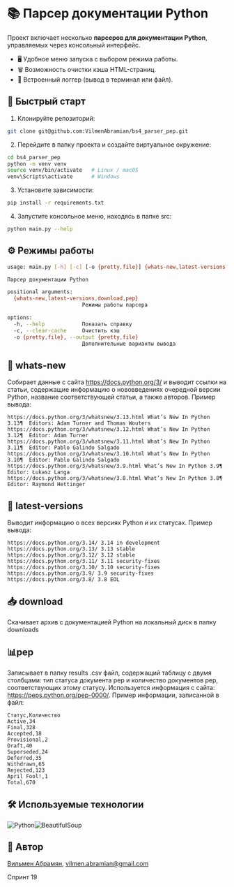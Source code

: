 # 📚 Парсер документации Python  

Проект включает несколько **парсеров для документации Python**, управляемых через консольный интерфейс.  

- 🖥️ Удобное меню запуска с выбором режима работы.  
- 🗑 Возможность очистки кэша HTML-страниц.  
- 📝 Встроенный логгер (вывод в терминал или файл).  

## 🚀 Быстрый старт

1. Клонируйте репозиторий:
```bash
git clone git@github.com:VilmenAbramian/bs4_parser_pep.git
```
2.  Перейдите в папку проекта и создайте виртуальное окружение:
```bash
cd bs4_parser_pep
python -m venv venv
source venv/bin/activate   # Linux / macOS
venv\Scripts\activate      # Windows
```
3.  Установите зависимости:
```bash
pip install -r requirements.txt
```
4.  Запустите консольное меню, находясь в папке src:
```bash
python main.py --help
```

## ⚙️ Режимы работы
```bash
usage: main.py [-h] [-c] [-o {pretty,file}] {whats-new,latest-versions,download,pep}

Парсер документации Python

positional arguments:
  {whats-new,latest-versions,download,pep}
                        Режимы работы парсера

options:
  -h, --help            Показать справку
  -c, --clear-cache     Очистить кэш
  -o {pretty,file}, --output {pretty,file}
                        Дополнительные варианты вывода
```

## 📰 whats-new
Собирает данные с сайта https://docs.python.org/3/ и выводит ссылки на статьи, содержащие информацию о нововведениях очередной версии Python, название соответствующей статьи, а также авторов. Пример вывода:
```
https://docs.python.org/3/whatsnew/3.13.html What’s New In Python 3.13¶  Editors: Adam Turner and Thomas Wouters  
https://docs.python.org/3/whatsnew/3.12.html What’s New In Python 3.12¶  Editor: Adam Turner  
https://docs.python.org/3/whatsnew/3.11.html What’s New In Python 3.11¶  Editor: Pablo Galindo Salgado  
https://docs.python.org/3/whatsnew/3.10.html What’s New In Python 3.10¶  Editor: Pablo Galindo Salgado  
https://docs.python.org/3/whatsnew/3.9.html What’s New In Python 3.9¶  Editor: Łukasz Langa  
https://docs.python.org/3/whatsnew/3.8.html What’s New In Python 3.8¶  Editor: Raymond Hettinger
```
## 📌 latest-versions
Выводит информацию о всех версиях Python и их статусах. Пример вывода:
```
https://docs.python.org/3.14/ 3.14 in development
https://docs.python.org/3.13/ 3.13 stable
https://docs.python.org/3.12/ 3.12 stable
https://docs.python.org/3.11/ 3.11 security-fixes
https://docs.python.org/3.10/ 3.10 security-fixes
https://docs.python.org/3.9/ 3.9 security-fixes
https://docs.python.org/3.8/ 3.8 EOL
```
## 📥 download
Скачивает архив с документацией Python на локальный диск в папку downloads

## 📊pep
Записывает в папку results .csv файл, содержащий таблицу с двумя столбцами:  тип статуса документа pep и количество документов pep, соответствующих этому статусу. Используется информация с сайта: https://peps.python.org/pep-0000/. Пример информации, записанной в файл:
```
Статус,Количество  
Active,34  
Final,328  
Accepted,18  
Provisional,2  
Draft,40  
Superseded,24  
Deferred,35  
Withdrawn,65  
Rejected,123  
April Fool!,1  
Total,670
```

## 🛠 Используемые технологии
![Python](https://img.shields.io/badge/Python-3776AB?style=for-the-badge&logo=python&logoColor=white)![BeautifulSoup](https://img.shields.io/badge/BeautifulSoup-4-green?style=for-the-badge)

## 👤 Автор
[Вильмен Абрамян](https://github.com/VilmenAbramian), vilmen.abramian@gmail.com

Спринт 19
